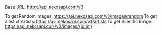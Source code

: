 Base URL: https://api.nekosapi.com/v3

To get Random Images: https://api.nekosapi.com/v3/images/random
To get a list of Artists: https://api.nekosapi.com/v3/artists
To get Specific Image: https://api.nekosapi.com/v3/images/{id:int}
